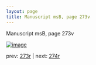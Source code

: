 ```yaml
---
layout: page
title: Manuscript msB, page 273v
---
```


Manuscript msB, page 273v

[![image](http://www.homermultitext.org/iipsrv?OBJ=IIP,1.0&FIF=/project/homer/pyramidal/deepzoom/hmt/vbbifolio/pending/vb_273v_274r.tif&WID=100&CVT=JPEG)](http://www.homermultitext.org/ict2/?urn=urn:cite2:hmt:vbbifolio.pending:vb_273v_274r)

prev:  [273r](../273r) | next:  [274r](../274r)

